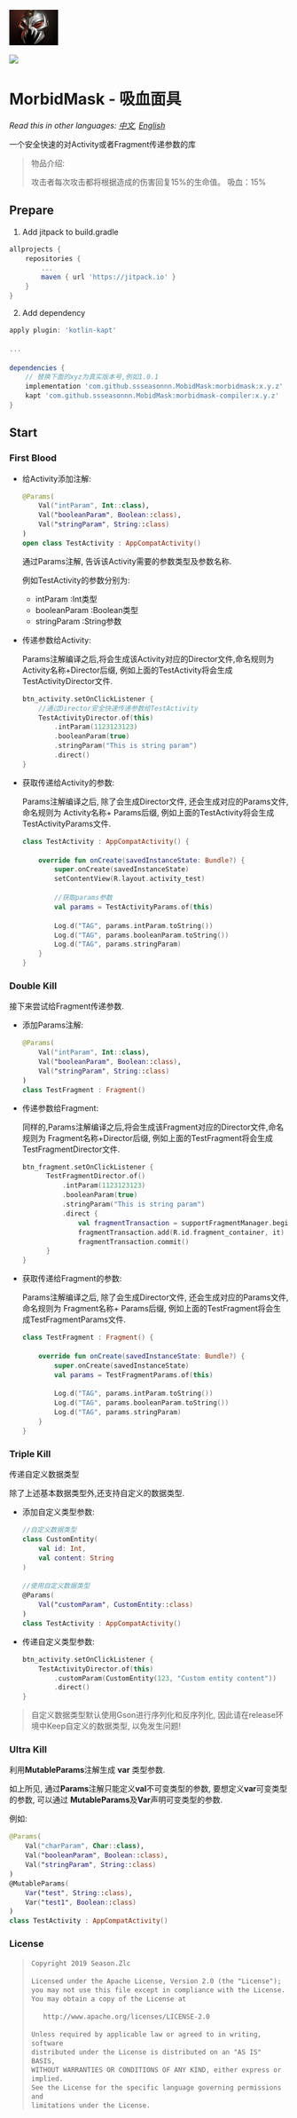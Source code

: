 ![](MorbidMask.png)

[![](https://jitpack.io/v/ssseasonnn/MobidMask.svg)](https://jitpack.io/#ssseasonnn/MobidMask)

# MorbidMask - 吸血面具

*Read this in other languages: [中文](README.zh.md), [English](README.md)*

一个安全快速的对Activity或者Fragment传递参数的库

> 物品介绍:
>
> 攻击者每次攻击都将根据造成的伤害回复15%的生命值。
>  吸血：15%
>
>

## Prepare

1. Add jitpack to build.gradle
```gradle
allprojects {
    repositories {
        ...
        maven { url 'https://jitpack.io' }
    }
}
```

2. Add dependency

```gradle
apply plugin: 'kotlin-kapt'

...

dependencies {
    // 替换下面的xyz为真实版本号,例如1.0.1
	implementation 'com.github.ssseasonnn.MobidMask:morbidmask:x.y.z'
    kapt 'com.github.ssseasonnn.MobidMask:morbidmask-compiler:x.y.z'
}
```

## Start


### First Blood

- 给Activity添加注解:

    ```kotlin
    @Params(
        Val("intParam", Int::class),
        Val("booleanParam", Boolean::class),
        Val("stringParam", String::class)
    )
    open class TestActivity : AppCompatActivity() 
    ```  
    
    通过Params注解, 告诉该Activity需要的参数类型及参数名称.
    
    例如TestActivity的参数分别为:
    - intParam :Int类型 
    - booleanParam :Boolean类型 
    - stringParam :String参数
    
- 传递参数给Activity:

    Params注解编译之后,将会生成该Activity对应的Director文件,命名规则为 Activity名称+Director后缀,
    例如上面的TestActivity将会生成TestActivityDirector文件.
    
    ```kotlin
    btn_activity.setOnClickListener {
        //通过Director安全快速传递参数给TestActivity
        TestActivityDirector.of(this)
            .intParam(1123123123)
            .booleanParam(true)
            .stringParam("This is string param")
            .direct()
    }
    ```
    
- 获取传递给Activity的参数:

    Params注解编译之后, 除了会生成Director文件, 还会生成对应的Params文件, 命名规则为 Activity名称+ Params后缀,
    例如上面的TestActivity将会生成TestActivityParams文件. 
    
    ```kotlin
    class TestActivity : AppCompatActivity() {
    
        override fun onCreate(savedInstanceState: Bundle?) {
            super.onCreate(savedInstanceState)
            setContentView(R.layout.activity_test)
    
            //获取params参数
            val params = TestActivityParams.of(this)
          
            Log.d("TAG", params.intParam.toString())
            Log.d("TAG", params.booleanParam.toString())
            Log.d("TAG", params.stringParam)
        }
    }
    ```
    
### Double Kill 

接下来尝试给Fragment传递参数.

- 添加Params注解:

    ```kotlin
    @Params(
        Val("intParam", Int::class),
        Val("booleanParam", Boolean::class),
        Val("stringParam", String::class)
    )
    class TestFragment : Fragment()
    ```
    
- 传递参数给Fragment:

    同样的,Params注解编译之后,将会生成该Fragment对应的Director文件,命名规则为 Fragment名称+Director后缀,
    例如上面的TestFragment将会生成TestFragmentDirector文件.
    
    ```kotlin
    btn_fragment.setOnClickListener {
          TestFragmentDirector.of()
              .intParam(1123123123)
              .booleanParam(true)
              .stringParam("This is string param")
              .direct {
                  val fragmentTransaction = supportFragmentManager.beginTransaction()
                  fragmentTransaction.add(R.id.fragment_container, it)
                  fragmentTransaction.commit()
          }
    }
    ```
    
- 获取传递给Fragment的参数:

    Params注解编译之后, 除了会生成Director文件, 还会生成对应的Params文件, 命名规则为 Fragment名称+ Params后缀,
    例如上面的TestFragment将会生成TestFragmentParams文件. 
    
    ```kotlin
    class TestFragment : Fragment() {
  
        override fun onCreate(savedInstanceState: Bundle?) {
            super.onCreate(savedInstanceState)
            val params = TestFragmentParams.of(this)
          
            Log.d("TAG", params.intParam.toString())
            Log.d("TAG", params.booleanParam.toString())
            Log.d("TAG", params.stringParam)
        }
    }
    ```

### Triple Kill

传递自定义数据类型

除了上述基本数据类型外,还支持自定义的数据类型. 

- 添加自定义类型参数:

    ```kotlin
    //自定义数据类型    
    class CustomEntity(
        val id: Int,
        val content: String
    )
  
    //使用自定义数据类型  
    @Params(
        Val("customParam", CustomEntity::class)
    )
    class TestActivity : AppCompatActivity() 
    ```

- 传递自定义类型参数:

    ```kotlin
    btn_activity.setOnClickListener {
        TestActivityDirector.of(this)
            .customParam(CustomEntity(123, "Custom entity content"))
            .direct()
    }
    ```

> 自定义数据类型默认使用Gson进行序列化和反序列化, 因此请在release环境中Keep自定义的数据类型, 以免发生问题!


### Ultra Kill

利用**MutableParams**注解生成 **var** 类型参数.

如上所见, 通过**Params**注解只能定义**val**不可变类型的参数, 要想定义**var**可变类型的参数, 可以通过
**MutableParams**及**Var**声明可变类型的参数.

例如:

```kotlin
@Params(
    Val("charParam", Char::class),
    Val("booleanParam", Boolean::class),
    Val("stringParam", String::class)
)
@MutableParams(
    Var("test", String::class),
    Var("test1", Boolean::class)
)
class TestActivity : AppCompatActivity() 
```


### License

> ```
> Copyright 2019 Season.Zlc
>
> Licensed under the Apache License, Version 2.0 (the "License");
> you may not use this file except in compliance with the License.
> You may obtain a copy of the License at
>
>    http://www.apache.org/licenses/LICENSE-2.0
>
> Unless required by applicable law or agreed to in writing, software
> distributed under the License is distributed on an "AS IS" BASIS,
> WITHOUT WARRANTIES OR CONDITIONS OF ANY KIND, either express or implied.
> See the License for the specific language governing permissions and
> limitations under the License.
> ```
